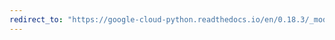 ```yaml
---
redirect_to: "https://google-cloud-python.readthedocs.io/en/0.18.3/_modules/gcloud/pubsub/iam.html"
---
```

